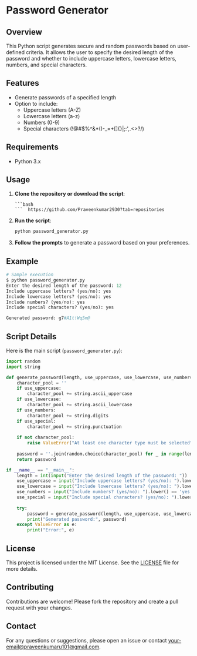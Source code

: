 # Password Generator

## Overview

This Python script generates secure and random passwords based on user-defined criteria. It allows the user to specify the desired length of the password and whether to include uppercase letters, lowercase letters, numbers, and special characters.

## Features

- Generate passwords of a specified length
- Option to include:
  - Uppercase letters (A-Z)
  - Lowercase letters (a-z)
  - Numbers (0-9)
  - Special characters (!@#$%^&*()-_=+[]{}|;:',.<>?/)

## Requirements

- Python 3.x

## Usage

1. **Clone the repository or download the script**:
     ```
   ```bash
   ```  https://github.com/Praveenkumar2930?tab=repositories
   ```

2. **Run the script**:

   ```bash
   python password_generator.py
   ```

3. **Follow the prompts** to generate a password based on your preferences.

## Example

```python
# Sample execution
$ python password_generator.py
Enter the desired length of the password: 12
Include uppercase letters? (yes/no): yes
Include lowercase letters? (yes/no): yes
Include numbers? (yes/no): yes
Include special characters? (yes/no): yes

Generated password: g7#A1t!Wq5m@
```

## Script Details

Here is the main script (`password_generator.py`):

```python
import random
import string

def generate_password(length, use_uppercase, use_lowercase, use_numbers, use_special):
    character_pool = ''
    if use_uppercase:
        character_pool += string.ascii_uppercase
    if use_lowercase:
        character_pool += string.ascii_lowercase
    if use_numbers:
        character_pool += string.digits
    if use_special:
        character_pool += string.punctuation
    
    if not character_pool:
        raise ValueError("At least one character type must be selected")
    
    password = ''.join(random.choice(character_pool) for _ in range(length))
    return password

if __name__ == "__main__":
    length = int(input("Enter the desired length of the password: "))
    use_uppercase = input("Include uppercase letters? (yes/no): ").lower() == 'yes'
    use_lowercase = input("Include lowercase letters? (yes/no): ").lower() == 'yes'
    use_numbers = input("Include numbers? (yes/no): ").lower() == 'yes'
    use_special = input("Include special characters? (yes/no): ").lower() == 'yes'
    
    try:
        password = generate_password(length, use_uppercase, use_lowercase, use_numbers, use_special)
        print("Generated password:", password)
    except ValueError as e:
        print("Error:", e)
```

## License

This project is licensed under the MIT License. See the [LICENSE](LICENSE) file for more details.

## Contributing

Contributions are welcome! Please fork the repository and create a pull request with your changes.

## Contact

For any questions or suggestions, please open an issue or contact [your-email@praveenkumaru101@gmail.com](mailto:your-praveenkumaru101@gmail.com).

